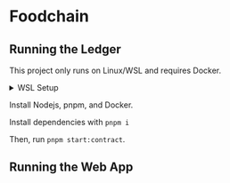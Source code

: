 # Foodchain

## Running the Ledger

This project only runs on Linux/WSL and requires Docker.

<details>
<summary>
WSL Setup
</summary>

If you are using WSL, you must enable `systemd`. Open `/etc/wsl.conf` and add the following under the `boot` key:
Hello
```toml
systemd=true
```

The whole thing should look roughly like:

```toml
[boot]
systemd=true
```

</details>

Install Nodejs, pnpm, and Docker.

Install dependencies with `pnpm i`

Then, run `pnpm start:contract`.

## Running the Web App
